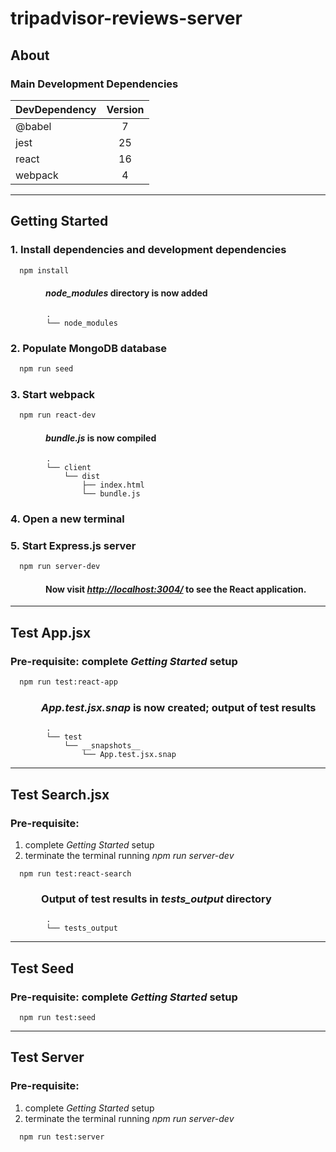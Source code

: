 # tripadvisor-reviews-server

## About


### Main Development Dependencies

| DevDependency | Version |
| ------------- | :-----: |
| @babel        | 7       |
| jest          | 25      |
| react         | 16      |
| webpack       | 4       |

---

## Getting Started

### 1. Install dependencies and development dependencies

```sh
  npm install
```

#### &emsp;&emsp;&emsp;&emsp;_node_modules_ directory is now added

```
        .
        └── node_modules
```

### 2. Populate MongoDB database

```sh
  npm run seed
```

### 3. Start webpack

```sh
  npm run react-dev
```

#### &emsp;&emsp;&emsp;&emsp;_bundle.js_ is now compiled

```
        .
        └── client
            └── dist
                ├── index.html
                └── bundle.js
```

### 4. Open a new terminal

### 5. Start Express.js server

```sh
  npm run server-dev
```

#### &emsp;&emsp;&emsp;&emsp;Now visit _[http://localhost:3004/](http://localhost:3004/)_ to see the React application.

---

## Test App.jsx

### Pre-requisite: complete _Getting_ _Started_ setup

```sh
  npm run test:react-app
```

### &emsp;&emsp;&emsp;_App.test.jsx.snap_ is now created; output of test results

```
        .
        └── test
            └── __snapshots__
                └── App.test.jsx.snap
```

--- 

## Test Search.jsx

### Pre-requisite: 
1. complete _Getting_ _Started_ setup
2. terminate the terminal running _npm_ _run_ _server-dev_

```
  npm run test:react-search
```

### &emsp;&emsp;&emsp;Output of test results in _tests_output_ directory

```
        .
        └── tests_output
```

---

## Test Seed

### Pre-requisite: complete _Getting_ _Started_ setup

```
  npm run test:seed
```

---

## Test Server

### Pre-requisite: 
1. complete _Getting_ _Started_ setup
2. terminate the terminal running _npm_ _run_ _server-dev_

```
  npm run test:server
```
